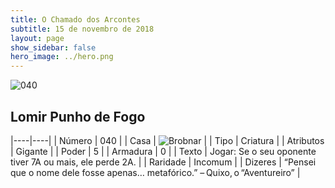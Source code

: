 ```yaml
---
title: O Chamado dos Arcontes
subtitle: 15 de novembro de 2018
layout: page
show_sidebar: false
hero_image: ../hero.png
---
```


![040](https://cdn.keyforgegame.com/media/card_front/pt/341_040_MH3839C78779_pt.png)

## Lomir Punho de Fogo

|----|----|
| Número | 040 |
| Casa | ![Brobnar](https://archonarcana.com/images/thumb/e/e0/Brobnar.png/22px-Brobnar.png "Brobnar") |
| Tipo | Criatura |
| Atributos | Gigante |
| Poder | 5 |
| Armadura | 0 |
| Texto | Jogar: Se o seu oponente tiver 7A ou mais, ele perde 2A. |
| Raridade | Incomum |
| Dizeres | “Pensei que o nome dele fosse apenas… metafórico.” – Quixo, o “Aventureiro” |
